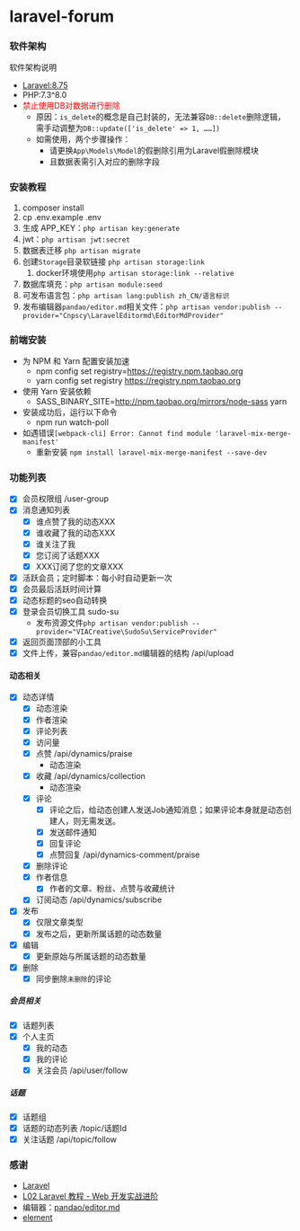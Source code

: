 # laravel-forum

### 软件架构
软件架构说明
- [Laravel:8.75](https://github.com/laravel)
- PHP:7.3^8.0
- <font color='red'>禁止使用DB对数据进行删除</font>
  - 原因：`is_delete`的概念是自己封装的，无法兼容`DB::delete`删除逻辑，需手动调整为`DB::update(['is_delete' => 1, ……])`
  - 如需使用，两个步骤操作：
    - 请更换`App\Models\Model`的假删除引用为Laravel假删除模块
    - 且数据表需引入对应的删除字段  


### 安装教程
1. composer install
2. cp .env.example .env
3. 生成 APP_KEY：`php artisan key:generate`
4. jwt：`php artisan jwt:secret`
5. 数据表迁移 `php artisan migrate`
6. 创建`Storage`目录软链接 `php artisan storage:link`
   1. docker环境使用`php artisan storage:link --relative`
7. 数据库填充：`php artisan module:seed`
8. 可发布语言包：`php artisan lang:publish zh_CN/语言标识`
9. 发布编辑器`pandao/editor.md`相关文件：`php artisan vendor:publish --provider="Cnpscy\LaravelEditormd\EditorMdProvider"`

### 前端安装
- 为 NPM 和 Yarn 配置安装加速
  - npm config set registry=https://registry.npm.taobao.org
  - yarn config set registry https://registry.npm.taobao.org
- 使用 Yarn 安装依赖
  - SASS_BINARY_SITE=http://npm.taobao.org/mirrors/node-sass yarn
- 安装成功后，运行以下命令
  - npm run watch-poll
- 如遇错误`[webpack-cli] Error: Cannot find module 'laravel-mix-merge-manifest'`
  - 重新安装 `npm install laravel-mix-merge-manifest --save-dev`

### 功能列表
- [X] 会员权限组 /user-group
- [X] 消息通知列表
  - [X] 谁点赞了我的动态XXX
  - [X] 谁收藏了我的动态XXX
  - [X] 谁关注了我
  - [X] 您订阅了话题XXX
  - [X] XXX订阅了您的文章XXX
- [X] 活跃会员；定时脚本：每小时自动更新一次
- [X] 会员最后活跃时间计算
- [X] 动态标题的seo自动转换
- [X] 登录会员切换工具 sudo-su
  - 发布资源文件`php artisan vendor:publish --provider="VIACreative\SudoSu\ServiceProvider"`
- [X] 返回页面顶部的小工具
- [X] 文件上传，兼容`pandao/editor.md`编辑器的结构 /api/upload

#### 动态相关
- [X] 动态详情
  + [X] 动态渲染
  + [X] 作者渲染
  + [X] 评论列表
  + [X] 访问量
  + [X] 点赞 /api/dynamics/praise
    + 动态渲染
  + [X] 收藏 /api/dynamics/collection
    + 动态渲染
  + [X] 评论
    * [X] 评论之后，给动态创建人发送Job通知消息；如果评论本身就是动态创建人，则无需发送。
    * [X] 发送邮件通知
    * [X] 回复评论
    * [X] 点赞回复 /api/dynamics-comment/praise
  + [X] 删除评论
  + [X] 作者信息
    - [X] 作者的文章、粉丝、点赞与收藏统计
  + [X] 订阅动态 /api/dynamics/subscribe
- [X] 发布
  + [X] 仅限文章类型
  + [X] 发布之后，更新所属话题的动态数量
- [X] 编辑
  + [X] 更新原始与所属话题的动态数量
- [X] 删除
  * [X] 同步删除`未删除`的评论

##### 会员相关
- [X] 话题列表
- [X] 个人主页
  + [X] 我的动态
  + [X] 我的评论
  + [X] 关注会员 /api/user/follow

##### 话题
- [X] 话题组
- [X] 话题的动态列表 /topic/话题Id
- [X] 关注话题 /api/topic/follow

### 感谢
- [Laravel](https://github.com/laravel)
- [L02 Laravel 教程 - Web 开发实战进阶](https://learnku.com/courses/laravel-intermediate-training/8.x)
- 编辑器：[pandao/editor.md](https://github.com/pandao/editor.md)
- [element](https://element.eleme.cn)
